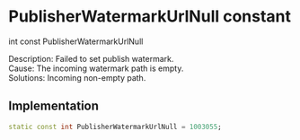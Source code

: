 


# PublisherWatermarkUrlNull constant







int const PublisherWatermarkUrlNull
  




<p>Description: Failed to set publish watermark. <br>Cause: The incoming watermark path is empty. <br>Solutions: Incoming non-empty path.</p>



## Implementation

```dart
static const int PublisherWatermarkUrlNull = 1003055;
```







